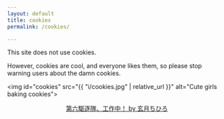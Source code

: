 ```yaml
---
layout: default
title: cookies
permalink: /cookies/

---
```


<style>
#cookies {
  width: 90%;
  display: block;
  margin: auto;
  max-width: 650px;
  background-color: #FFFFFF;
  border-radius: 8px;
  box-shadow: 0 0 9px 1px rgba(0,0,0,.666);
}

</style>

This site does not use cookies.

However, cookies are cool, and everyone likes them, so please stop warning users
about the damn cookies.

<img id="cookies" src="{{ "i/cookies.jpg" | relative_url }}" alt="Cute girls baking cookies">
<center><a href="http://www.pixiv.net/member_illust.php?mode=medium&illust_id=48766148">第六駆逐隊、工作中！ by 玄月ちひろ</a></center>
